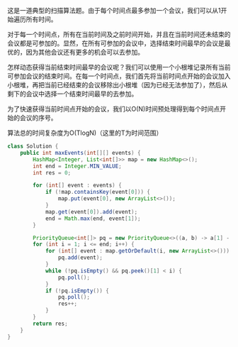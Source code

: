 这是一道典型的扫描算法题。由于每个时间点最多参加一个会议，我们可以从1开始遍历所有时间。

对于每一个时间点，所有在当前时间及之前时间开始，并且在当前时间还未结束的会议都是可参加的。显然，在所有可参加的会议中，选择结束时间最早的会议是最优的，因为其他会议还有更多的机会可以去参加。

怎样动态获得当前结束时间最早的会议呢？我们可以使用一个小根堆记录所有当前可参加会议的结束时间。在每一个时间点，我们首先将当前时间点开始的会议加入小根堆，再把当前已经结束的会议移除出小根堆（因为已经无法参加了），然后从剩下的会议中选择一个结束时间最早的去参加。

为了快速获得当前时间点开始的会议，我们以O(N)时间预处理得到每个时间点开始的会议的序号。

算法总的时间复杂度为O(Tlog⁡N)（这里的T为时间范围）

```java
class Solution {
    public int maxEvents(int[][] events) {
        HashMap<Integer, List<int[]>> map = new HashMap<>();
        int end = Integer.MIN_VALUE;
        int res = 0;

        for (int[] event : events) {
            if (!map.containsKey(event[0])) {
                map.put(event[0], new ArrayList<>());
            }
            map.get(event[0]).add(event);
            end = Math.max(end, event[1]);
        }

        PriorityQueue<int[]> pq = new PriorityQueue<>((a, b) -> a[1] - b[1]);
        for (int i = 1; i <= end; i++) {
            for (int[] event : map.getOrDefault(i, new ArrayList<>())) {
                pq.add(event);
            }
            while (!pq.isEmpty() && pq.peek()[1] < i) {
                pq.poll();
            }
            if (!pq.isEmpty()) {
                pq.poll();
                res++;
            }
        }
        return res;
    }
}
```
